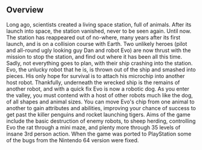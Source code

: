 ## Overview

Long ago, scientists created a living space station, full of animals. After its launch into space, the station vanished, never to be seen again. Until now. The station has reappeared out of no-where, many years after its first launch, and is on a collision course with Earth. Two unlikely heroes (pilot and all-round ugly looking guy Dan and robot Evo) are now thrust with the mission to stop the station, and find out where it has been all this time. Sadly, not everything goes to plan, with their ship crashing into the station. Evo, the unlucky robot that he is, is thrown out of the ship and smashed into pieces. His only hope for survival is to attach his microchip into another host robot. Thankfully, underneath the wrecked ship is the remains of another robot, and with a quick fix Evo is now a robotic dog. As you enter the valley, you must contend with a host of other robots much like the dog, of all shapes and animal sizes. You can move Evo's chip from one animal to another to gain attributes and abilities, improving your chance of success to get past the killer penguins and rocket launching tigers. Aims of the game include the basic destruction of enemy robots, to sheep herding, controlling Evo the rat through a mini maze, and plenty more through 35 levels of insane 3rd person action. When the game was ported to PlayStation some of the bugs from the Nintendo 64 version were fixed.